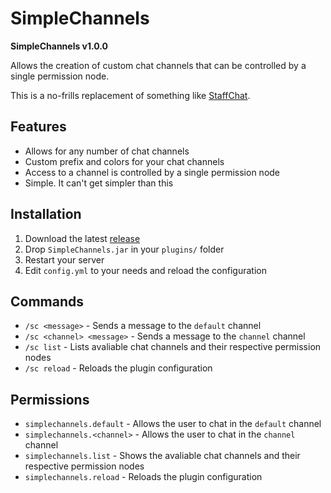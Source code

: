 # SimpleChannels
**SimpleChannels v1.0.0**

Allows the creation of custom chat channels that can be controlled by a single permission node.

This is a no-frills replacement of something like [StaffChat](https://www.spigotmc.org/resources/staff-chat.17706).

## Features
- Allows for any number of chat channels
- Custom prefix and colors for your chat channels
- Access to a channel is controlled by a single permission node
- Simple. It can't get simpler than this

## Installation
1. Download the latest [release](https://github.com/xWyatt/SimpleChannels/releases)
2. Drop `SimpleChannels.jar` in your `plugins/` folder
3. Restart your server
4. Edit `config.yml` to your needs and reload the configuration

## Commands
- `/sc <message>` - Sends a message to the `default` channel
- `/sc <channel> <message>` - Sends a message to the `channel` channel
- `/sc list` - Lists avaliable chat channels and their respective permission nodes
- `/sc reload` - Reloads the plugin configuration

## Permissions
- `simplechannels.default` - Allows the user to chat in the `default` channel
- `simplechannels.<channel>` - Allows the user to chat in the `channel` channel
- `simplechannels.list` - Shows the avaliable chat channels and their respective permission nodes
- `simplechannels.reload` - Reloads the plugin configuration
